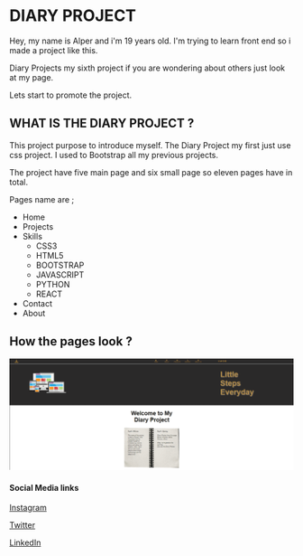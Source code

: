 # DIARY PROJECT

Hey, my name is Alper and i'm 19 years old.  I'm trying to learn front end so i made a project like this.

Diary Projects my sixth project if you are wondering about others just look at my page. 

Lets start to promote the project.


## WHAT IS THE DIARY PROJECT ?

This project purpose to introduce myself. The Diary Project my first just use css project. I used to Bootstrap all my previous projects. 

The project have five main page and six small page so eleven pages have in total. 

Pages name are ;

- Home
- Projects
- Skills
    - CSS3
    - HTML5
    - BOOTSTRAP
    - JAVASCRIPT
    - PYTHON
    - REACT
- Contact
- About


## How the pages look ?

![pages-images](/media/ezgif.com-gif-maker.gif)

#### Social Media links

[Instagram](https://www.instagram.com/alpyvz.00/)

[Twitter](https://twitter.com/alleyy_01)

[LinkedIn](https://www.linkedin.com/in/alper-yavuz-9a3b26248/)

